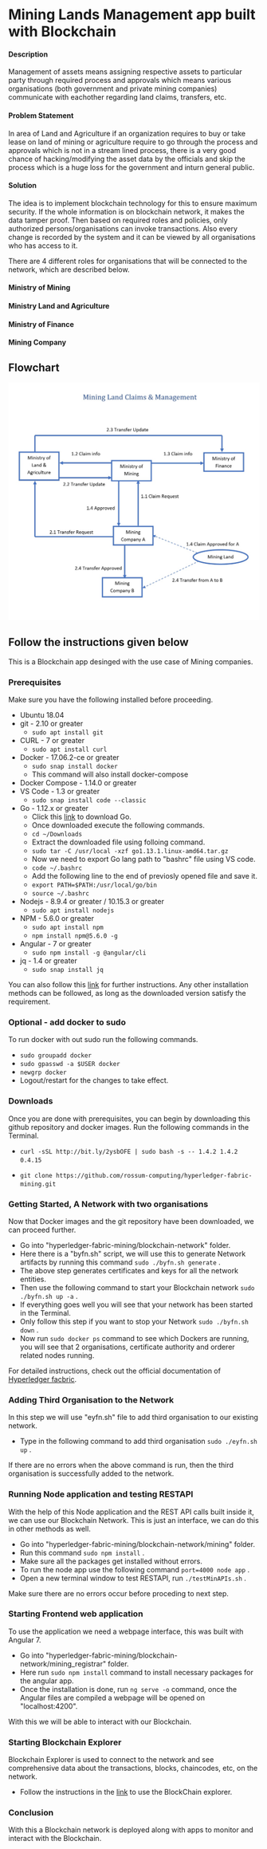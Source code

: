 
# Mining Lands Management app built with Blockchain

#### Description
Management of assets means assigning respective assets to particular party through required process and approvals which means various organisations (both government and private mining companies) communicate with eachother regarding land claims, transfers, etc. 

#### Problem Statement
In area of Land and Agriculture if an organization requires to buy or take lease on land of mining or agriculture require to go through the process and approvals which is not in a stream lined process, there is a very good chance of hacking/modifying the asset data by the officials and skip the process which is a huge loss for the government and inturn general public.

#### Solution
The idea is to implement blockchain technology for this to ensure maximum security. If the whole information is on blockchain network, it makes the data tamper proof. Then based on required roles and policies, only authorized persons/organisations can invoke transactions. Also every change is recorded by the system and it can be viewed by all organisations who has access to it.

There are 4 different roles for organisations that will be connected to the network, which are described below.

#### Ministry of Mining
#### Ministry Land and Agriculture
#### Ministry of Finance
#### Mining Company

## Flowchart
![](https://github.com/rossum-computing/hyperledger-fabric-mining/blob/master/assets/mining_flowchart.jpg)


## Follow the instructions given below

This is a Blockchain app desinged with the use case of Mining companies.


### Prerequisites
Make sure you have the following installed before proceeding.
- Ubuntu 18.04
- git - 2.10 or greater
	- `sudo apt install git`
- CURL - 7  or greater
	 - `sudo apt install curl`
- Docker - 17.06.2-ce or greater
	- `sudo snap install docker`
	- This command will also install docker-compose
- Docker Compose - 1.14.0 or greater
- VS Code - 1.3 or greater
	- `sudo snap install code --classic`
- Go - 1.12.x or greater
	- Click this [link](https://dl.google.com/go/go1.13.1.linux-amd64.tar.gz) to download Go.
	- Once downloaded execute the following commands.
	- `cd ~/Downloads`
	- Extract the downloaded file using folloing command.
	- `sudo tar -C /usr/local -xzf go1.13.1.linux-amd64.tar.gz`
	- Now we need to export Go lang path to "bashrc" file using VS code.
	- `code ~/.bashrc`
	- Add the following line to the end of previosly opened file and save it.
	- `export PATH=$PATH:/usr/local/go/bin`
	- `source ~/.bashrc`
- Nodejs - 8.9.4 or greater / 10.15.3 or greater
	- `sudo apt install nodejs`
- NPM - 5.6.0 or greater
	- `sudo apt install npm`
	- `npm install npm@5.6.0 -g`
- Angular - 7 or greater
	- `sudo npm install -g @angular/cli`
- jq - 1.4 or greater
	- `sudo snap install jq`

You can also follow this [link](https://hyperledger-fabric.readthedocs.io/en/latest/prereqs.html) for further instructions.
Any other installation methods can be followed, as long as the downloaded version satisfy the requirement.

### Optional - add docker to sudo
To run docker with out sudo run the following commands.

- `sudo groupadd docker`
- `sudo gpasswd -a $USER docker`
- `newgrp docker`
- Logout/restart for the changes to take effect.

### Downloads
Once you are done with prerequisites, you can begin by downloading this github repository and docker images.
Run the following commands in the Terminal.

- `curl -sSL http://bit.ly/2ysbOFE | sudo bash -s -- 1.4.2 1.4.2 0.4.15`

- `git clone https://github.com/rossum-computing/hyperledger-fabric-mining.git`

### Getting Started, A Network with two organisations
Now that Docker images and the git repository have been downloaded, we can proceed further.

- Go into "hyperledger-fabric-mining/blockchain-network" folder.
- Here there is a "byfn.sh" script, we will use this to generate Network artifacts by running this command `sudo ./byfn.sh generate` .
- The above step generates certificates and keys for all the network entities.
- Then use the following command to start your Blockchain network `sudo ./byfn.sh up -a` .
- If everything goes well you will see that your network has been started in the Terminal.
- Only follow this step if you want to stop your Network `sudo ./byfn.sh down` .
-  Now run `sudo docker ps` command to see which Dockers are running, you will see that 2 organisations, certificate authority and orderer related nodes running.

For  detailed instructions, check out the official documentation of [Hyperledger facbric](https://hyperledger-fabric.readthedocs.io/en/latest/build_network.html).

### Adding Third Organisation to the Network
In this step we will use "eyfn.sh" file to add third organisation to our existing network.

- Type in the following command to add third organisation `sudo ./eyfn.sh up` .

If there are no errors when the above command is run, then the third organisation is successfully added to the network.

### Running Node application and testing RESTAPI
With the help of this Node application and the REST API calls built inside it, we can use our Blockchain Network. This is just an interface, we can do this in other methods as well.

- Go into "hyperledger-fabric-mining/blockchain-network/mining" folder.
- Run this command `sudo npm install` .
- Make sure all the packages get installed without errors.
- To run the node app use the following command `port=4000 node app` .
- Open a new terminal window to test RESTAPI, run `./testMinAPIs.sh` .

Make sure there are no errors occur before proceding to next step.

### Starting Frontend web application
To use the application we need a webpage interface, this was built with Angular 7.

- Go into "hyperledger-fabric-mining/blockchain-network/mining_registrar" folder.
- Here run `sudo npm install` command to install necessary packages for the angular app.
- Once the installation is done, run `ng serve -o` command, once the Angular files are compiled a webpage will be opened on "localhost:4200".

With this we will be able to interact with our Blockchain.

### Starting Blockchain Explorer
Blockchain Explorer is used to connect to the network and see comprehensive data about the transactions, blocks, chaincodes, etc, on the network.

- Follow the instructions in the [link](https://github.com/hyperledger/blockchain-explorer) to use the BlockChain explorer.

### Conclusion

With this a Blockchain network is deployed along with apps to monitor and interact with the Blockchain.
